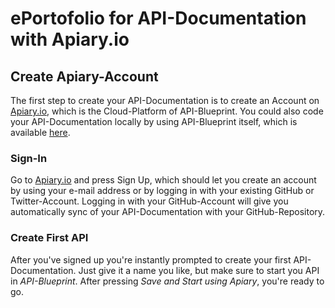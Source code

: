 # ePortofolio for API-Documentation with Apiary.io
## Create Apiary-Account
The first step to create your API-Documentation is to create an Account on [Apiary.io](http://apiary.io/), which is the Cloud-Platform of API-Blueprint. You could also code your API-Documentation locally by using API-Blueprint itself, which is available [here](https://apiblueprint.org/).
### Sign-In
Go to [Apiary.io](http://apiary.io/) and press Sign Up, which should let you create an account by using your e-mail address or by logging in with your existing GitHub or Twitter-Account. Logging in with your GitHub-Account will give you automatically sync of your API-Documentation  with your GitHub-Repository.
### Create First API
After you've signed up you're instantly prompted to create your first API-Documentation. Just give it a name you like, but make sure to start you API in *API-Blueprint*. After pressing *Save and Start using Apiary*, you're ready to go.
